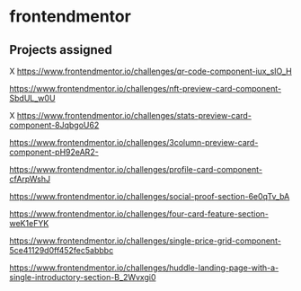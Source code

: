 # frontendmentor

## Projects assigned

X https://www.frontendmentor.io/challenges/qr-code-component-iux_sIO_H

  https://www.frontendmentor.io/challenges/nft-preview-card-component-SbdUL_w0U

X  https://www.frontendmentor.io/challenges/stats-preview-card-component-8JqbgoU62

  https://www.frontendmentor.io/challenges/3column-preview-card-component-pH92eAR2-

  https://www.frontendmentor.io/challenges/profile-card-component-cfArpWshJ

  https://www.frontendmentor.io/challenges/social-proof-section-6e0qTv_bA

  https://www.frontendmentor.io/challenges/four-card-feature-section-weK1eFYK

  https://www.frontendmentor.io/challenges/single-price-grid-component-5ce41129d0ff452fec5abbbc

  https://www.frontendmentor.io/challenges/huddle-landing-page-with-a-single-introductory-section-B_2Wvxgi0
